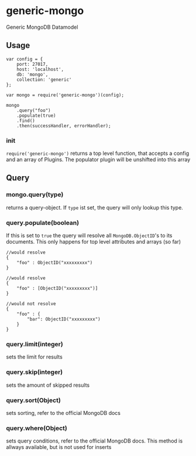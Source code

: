 # generic-mongo
Generic MongoDB Datamodel


## Usage
```
var config = {
    port: 27017,
    host: 'localhost',
    db: 'mongo',
    collection: 'generic'
};

var mongo = require('generic-mongo')(config);
```

```
mongo
    .query("foo")
    .populate(true)
    .find()
    .then(successHandler, errorHandler);
```

### init
`require('generic-mongo')` returns a top level function, that accepts a config and an array of Plugins. The populator plugin will be unshifted into this array

## Query

### mongo.query(type)
returns a query-object. If `type` ist set, the query will only lookup this type. 

### query.populate(boolean)
If this is set to `true` the query will resolve all `MongoDB.ObjectID`'s to its documents. This only happens for top level attributes and arrays (so far)

```
//would resolve
{
    "foo" : ObjectID("xxxxxxxxx")
}
```

```
//would resolve
{
    "foo" : [ObjectID("xxxxxxxxx")]
}
```

```
//would not resolve
{
    "foo" : {
        "bar": ObjectID("xxxxxxxxx")
    }
}
```

### query.limit(integer)
sets the limit for results

### query.skip(integer)
sets the amount of skipped results

### query.sort(Object)
sets sorting, refer to the official MongoDB docs

### query.where(Object)
sets query conditions, refer to the official MongoDB docs. This method is allways available, but is not used for inserts